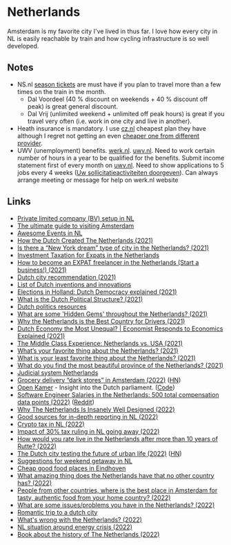 # Netherlands

Amsterdam is my favorite city I've lived in thus far. I love how every city in NL is easily reachable by train and how cycling infrastructure is so well developed.

## Notes

- NS.nl [season tickets](https://www.ns.nl/en/season-tickets) are must have if you plan to travel more than a few times on the train in the month.
  - Dal Voordeel (40 % discount on weekends + 40 % discount off peak) is great general discount.
  - Dal Vrij (unlimited weekend + unlimited off peak hours) is great if you travel very often (i.e. work in one city and live in another).
- Heath insurance is mandatory. I use [cz.nl](https://www.cz.nl) cheapest plan they have although I regret not getting an even [cheaper one from different provider](https://www.zilverenkruis.nl/English/insurances/national-healthcare-insurance/Paginas/default.aspx).
- UWV (unemployment) benefits. [werk.nl](https://www.werk.nl/werk_nl/werknemer/home). [uwv.nl](https://www.uwv.nl/particulieren/). Need to work certain number of hours in a year to be qualified for the benefits. Submit income statement first of every month on [uwv.nl](https://www.uwv.nl/particulieren/formulieren/invullen-inkomstenopgave.aspx). Need to show applications to 5 jobs every 4 weeks ([Uw sollicitatieactiviteiten doorgeven](https://digid.werk.nl/werk_nl/werknemer/mijn_werkmap/doorgeven/taken)). Can always arrange meeting or message for help on werk.nl website

## Links

- [Private limited company (BV) setup in NL](https://business.gov.nl/starting-your-business/choosing-a-business-structure/private-limited-company/)
- [The ultimate guide to visiting Amsterdam](https://www.notion.so/The-ultimate-guide-to-visiting-Amsterdam-2002074140be4a12b9e79f75708be171)
- [Awesome Events in NL](https://github.com/awkward/awesome-netherlands-events)
- [How the Dutch Created The Netherlands (2021)](https://www.youtube.com/watch?v=M9tEABvnFXs)
- [Is there a “New York dream” type of city in the Netherlands? (2021)](https://www.reddit.com/r/Netherlands/comments/oz4ptj/is_there_a_new_york_dream_type_of_city_in_the/)
- [Investment Taxation for Expats in the Netherlands](https://www.expatbriefing.com/country/netherlands/taxation/investment-taxation-for-expats-in-the-netherlands.html)
- [How to become an EXPAT freelancer in the Netherlands (Start a business!) (2021)](https://www.youtube.com/watch?v=ibybpDZlOAA)
- [Dutch city recommendation (2021)](https://www.reddit.com/r/Netherlands/comments/pljppa/dutch_city_recommendation/)
- [List of Dutch inventions and innovations](https://en.wikipedia.org/wiki/List_of_Dutch_inventions_and_innovations)
- [Elections in Holland: Dutch Democracy explained (2021)](https://www.youtube.com/watch?v=6yMiq96BgRc)
- [What is the Dutch Political Structure? (2021)](https://www.youtube.com/watch?app=desktop&v=flBqZq8xhaE)
- [Dutch politics resources](https://www.reddit.com/r/Netherlands/comments/qka59b/dutch_politics/)
- [What are some 'Hidden Gems' throughout the Netherlands? (2021)](https://www.reddit.com/r/Netherlands/comments/qxchgr/what_are_some_hidden_gems_throughout_the/)
- [Why the Netherlands is the Best Country for Drivers (2021)](https://www.youtube.com/watch?v=d8RRE2rDw4k)
- [Dutch Economy the Most Unequal? | Economist Responds to Economics Explained (2021)](https://www.youtube.com/watch?v=tW_kw6OPXc0)
- [The Middle Class Experience: Netherlands vs. USA (2021)](https://www.youtube.com/watch?v=FuZ5WO8xoks)
- [What’s your favorite thing about the Netherlands? (2021)](https://www.reddit.com/r/Netherlands/comments/r11576/whats_your_favorite_thing_about_the_netherlands/)
- [What is your least favorite thing about the Netherlands? (2021)](https://www.reddit.com/r/Netherlands/comments/r1cf2f/what_is_your_least_favorite_thing_about_the/)
- [What do you find the most beautiful province of the Netherlands? (2021)](https://www.reddit.com/r/Netherlands/comments/rhtdj5/what_do_you_find_the_most_beautiful_province_of/)
- [Judicial system Netherlands](https://www.rechtspraak.nl/English)
- [Grocery delivery “dark stores” in Amsterdam (2022)](https://arstechnica.com/tech-policy/2022/02/grocery-delivery-dark-stores-in-amsterdam-have-residents-hopping-mad/) ([HN](https://news.ycombinator.com/item?id=30406995))
- [Open Kamer](https://www.openkamer.org/) - Insight into the Dutch parliament. ([Code](https://github.com/openkamer/openkamer))
- [Software Engineer Salaries in the Netherlands: 500 total compensation data points (2022)](https://www.youtube.com/watch?v=-yYMV7m3wxY) ([Reddit](https://www.reddit.com/r/cscareerquestionsEU/comments/tbyi9v/software_engineer_salaries_in_the_netherlands_500/))
- [Why The Netherlands Is Insanely Well Designed (2022)](https://www.youtube.com/watch?v=lP-G-inkkDg)
- [Good sources for in-depth reporting in NL (2022)](https://www.reddit.com/r/Netherlands/comments/u2jf5r/what_is_a_good_source_for_indepth_reporting_in_nl/)
- [Crypto tax in NL (2022)](https://www.reddit.com/r/Netherlands/comments/u5k8b8/crypto_taxes_decoded/)
- [Impact of 30% tax ruling in NL going away (2022)](https://twitter.com/GergelyOrosz/status/1518582378230427648)
- [How would you rate live in the Netherlands after more than 10 years of Rutte? (2022)](https://www.reddit.com/r/Netherlands/comments/ulkn2u/how_would_you_rate_live_in_the_netherlands_after/)
- [The Dutch city testing the future of urban life (2022)](https://www.bbc.com/future/article/20220404-the-dutch-city-experimenting-with-the-future-of-urban-life) ([HN](https://news.ycombinator.com/item?id=31314654))
- [Suggestions for weekend getaway in NL](https://www.reddit.com/r/Netherlands/comments/umdmax/suggestions_for_weekend_getaway_in_nl/)
- [Cheap good food places in Eindhoven](https://www.reddit.com/r/eindhoven/comments/uttfdn/am_i_alone_in_thinking_that_eindhoven_doesnt_have/)
- [What amazing thing does the Netherlands have that no other country has? (2022)](https://www.reddit.com/r/Netherlands/comments/w2ng6e/what_amazing_thing_does_the_netherlands_have_that/)
- [People from other countries, where is the best place in Amsterdam for tasty, authentic food from your home country? (2022)](https://www.reddit.com/r/Amsterdam/comments/w8ot1m/people_from_other_countries_where_is_the_best/)
- [What are some issues/problems you have in the Netherlands? (2022)](https://www.reddit.com/r/Netherlands/comments/waz9zs/what_are_some_issuesproblems_you_have_in_the/)
- [Romantic trip to a dutch city](https://www.reddit.com/r/Netherlands/comments/we7xfx/romentic_trip_to_a_dutch_city/)
- [What's wrong with the Netherlands? (2022)](https://www.reddit.com/r/Netherlands/comments/x79u6y/theres_bad_in_every_good_whats_wrong_with_the/)
- [NL situation around energy crisis (2022)](https://www.reddit.com/r/Netherlands/comments/xdiu4q/so_all_this_what_is_happening_right_now_is/)
- [Book about the history of The Netherlands (2022)](https://www.reddit.com/r/Netherlands/comments/y0a0ef/book_about_the_history_of_the_netherlands/)
